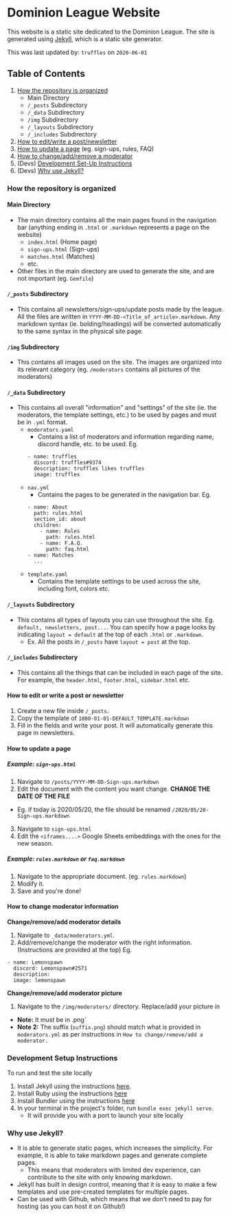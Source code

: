 # Dominion League Website

This website is a static site dedicated to the Dominion League.
The site is generated using [Jekyll](https://jekyllrb.com/docs/), which is a static site generator.

This was last updated by: `truffles` on `2020-06-01`

## Table of Contents
1. [How the repository is organized](#how-the-repoistory-is-organized)
    - Main Directory
    - `/_posts` Subdirectory
    - `/_data` Subdirectory
    - `/img` Subdirectory
    - `/_layouts` Subdirectory
    - `/_includes` Subdirectory
2. [How to edit/write a post/newsletter](#how-to-edit-or-write-a-post-or-newsletter)
3. [How to update a page](#how-to-update-a-page) (eg. sign-ups, rules, FAQ)
4. [How to change/add/remove a moderator](#how-to-change-moderator-information)
5. (Devs) [Development Set-Up Instructions](#development-setup-instructions)
6. (Devs) [Why use Jekyll?](#why-use-jekyll?)

### How the repository is organized

#### Main Directory

- The main directory contains all the main pages found in the navigation bar (anything ending in `.html` or `.markdown` represents a page on the website)
  - `index.html` (Home page)
  - `sign-ups.html` (Sign-ups)
  - `matches.html` (Matches)
  - etc.
- Other files in the main directory are used to generate the site, and are not important (eg. `Gemfile`)

#### `/_posts` Subdirectory

- This contains all newsletters/sign-ups/update posts made by the league. All the files are written in `YYYY-MM-DD-<Title_of_article>.markdown`. Any markdown syntax (ie. bolding/headings) will be converted automatically to the same syntax in the physical site page.

#### `/img` Subdirectory

- This contains all images used on the site. The images are organized into its relevant category (eg. `/moderators` contains all pictures of the moderators)

#### `/_data` Subdirectory

- This contains all overall "information" and "settings" of the site (ie. the moderators, the template settings, etc.) to be used by pages and must be in `.yml` format.
  - `moderators.yaml`
    - Contains a list of moderators and information regarding name, discord handle, etc. to be used. Eg.
    ```
    - name: truffles
      discord: truffles#9374
      description: truffles likes truffles
      image: truffles
    ```
  - `nav.yml`
    - Contains the pages to be generated in the navigation bar. Eg.
    ```
    - name: About
      path: rules.html
      section_id: about
      children:
        - name: Rules
          path: rules.html
        - name: F.A.Q.
          path: faq.html
    - name: Matches
      ...
    ```
  - `template.yaml`
    - Contains the template settings to be used across the site, including font, colors etc.

#### `/_layouts` Subdirectory

- This contains all types of layouts you can use throughout the site. Eg. `default, newsletters, post...`. You can specify how a page looks by indicating `layout = default` at the top of each `.html` or `.markdown`.
  - Ex. All the posts in `/_posts` have `layout = post` at the top.

#### `/_includes` Subdirectory

- This contains all the things that can be included in each page of the site. For example, the `header.html`, `footer.html`, `sidebar.html` etc.


#### How to edit or write a post or newsletter
1. Create a new file inside `/_posts`.
2. Copy the template of `1000-01-01-DEFAULT_TEMPLATE.markdown`
3. Fill in the fields and write your post.
It will automatically generate this page in newsletters.

#### How to update a page
##### Example: `sign-ups.html`
1. Navigate to `/posts/YYYY-MM-DD-Sign-ups.markdown`
2. Edit the document with the content you want change. **CHANGE THE DATE OF THE FILE**
  - Eg. if today is 2020/05/20, the file should be renamed `/2020/05/20-Sign-ups.markdown`
3. Navigate to `sign-ups.html`
4. Edit the `<iframes....>` Google Sheets embeddings with the ones for the new season.
##### Example: `rules.markdown` or `faq.markdown`
1. Navigate to the appropriate document. (eg. `rules.markdown`)
2. Modify it.
3. Save and you're done!

#### How to change moderator information
**Change/remove/add moderator details**
1. Navigate to `_data/moderators.yml`.
2. Add/remove/change the moderator with the right information. (Instructions are provided at the top)
Eg.
```
- name: Lemonspawn
  discord: Lemonspawn#2571
  description:
  image: lemonspawn
```
**Change/remove/add moderator picture**
1. Navigate to the `/img/moderators/` directory. Replace/add your picture in
  - **Note:** It must be in .png`
  - **Note 2:** The suffix (`suffix.png`) should match what is provided in `moderators.yml` as per instructions in `How to change/remove/add a moderator.`

### Development Setup Instructions
To run and test the site locally
1. Install Jekyll using the instructions [here](https://jekyllrb.com/docs/installation/).
2. Install Ruby using the instructions [here](https://www.ruby-lang.org/en/documentation/installation/)
3. Install Bundler using the instructions [here](https://bundler.io/)
4. In your terminal in the project's folder, run `bundle exec jekyll serve`.
   - It will provide you with a port to launch your site locally

### Why use Jekyll?
- It is able to generate static pages, which increases the simplicity. For example, it is able to take markdown pages and generate complete pages.
  - This means that moderators with limited dev experience, can contribute to the site with only knowing markdown.
- Jekyll has built in design control, meaning that it is easy to make a few templates and use pre-created templates for multiple pages.
- Can be used with Github, which means that we don't need to pay for hosting (as you can host it on Github!)
